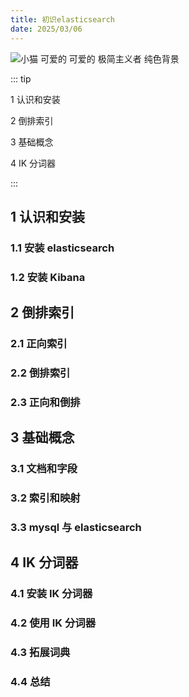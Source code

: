 ```yaml
---
title: 初识elasticsearch
date: 2025/03/06
---
```


![小猫 可爱的 可爱的 极简主义者 纯色背景](https://bizhi1.com/wp-content/uploads/2024/11/kitten-3840x2160-adorable-cute-minimalist-charming-26379.jpg)

::: tip

1 认识和安装

2 倒排索引

3 基础概念

4 IK 分词器

:::

## 1 认识和安装

### 1.1 安装 elasticsearch

### 1.2 安装 Kibana

## 2 倒排索引

### 2.1 正向索引

### 2.2 倒排索引

### 2.3 正向和倒排

## 3 基础概念

### 3.1 文档和字段

### 3.2 索引和映射

### 3.3 mysql 与 elasticsearch

## 4 IK 分词器

### 4.1 安装 IK 分词器

### 4.2 使用 IK 分词器

### 4.3 拓展词典

### 4.4 总结